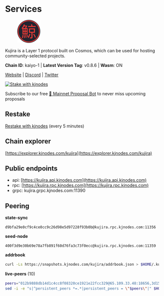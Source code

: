 # Services

<figure><img src="https://raw.githubusercontent.com/kj89/cosmos-images/main/logos/kujira.png" alt=""><figcaption></figcaption></figure>

Kujira is a Layer 1 protocol built on Cosmos, which can be used for  hosting community-selected projects.

**Chain ID**: kaiyo-1 | **Latest Version Tag**: v0.8.6 | **Wasm**: ON

[Website](https://kujira.app) | [Discord](https://discord.gg/teamkujira) | [Twitter](https://twitter.com/TeamKujira)

[![Stake with kjnodes](https://i.ibb.co/cr44Q8j/button-stake-with-kjnodes.png)](https://restake.app/kujira/kujiravaloper1tnuqj73jfn3724lqz34c27tuv80nv336sadqym)

Subscribe to our free [🤖 Mainnet Proposal Bot](https://t.me/kjnodes_proposal_bot) to never miss upcoming proposals

## Restake

[Restake with kjnodes](https://restake.app/kujira/kujiravaloper1tnuqj73jfn3724lqz34c27tuv80nv336sadqym) (every 5 minutes)
## Chain explorer
[https://explorer.kjnodes.com/kujira](https://explorer.kjnodes.com/kujira)

## Public endpoints

* api: [https://kujira.api.kjnodes.com](https://kujira.api.kjnodes.com)
* rpc: [https://kujira.rpc.kjnodes.com](https://kujira.rpc.kjnodes.com)
* grpc: kujira.grpc.kjnodes.com:11390

## Peering

**state-sync**

```text
d9bfa29e0cf9c4ce0cc9c26d98e5d97228f93b0b@kujira.rpc.kjnodes.com:11356
```

**seed-node**

```text
400f3d9e30b69e78a7fb891f60d76fa3c73f0ecc@kujira.rpc.kjnodes.com:11359
```

**addrbook**
```bash
curl -Ls https://snapshots.kjnodes.com/kujira/addrbook.json > $HOME/.kujira/config/addrbook.json
```

**live-peers** (10)
```bash
peers="012b9888db14d1c4cc8f08320ce1921e22fcc329@65.109.33.48:18656,3d150f6a71caca5607daff69c9049c04c37da64e@51.210.223.186:30095,b29969a2384159db8f8052bc118066bd067157c4@85.215.105.19:15602,3a7733d4b670a672db326bd6e5f8ae37e14a3dbd@138.201.226.227:26656,d6d14f99ef25c8ffee6fa4afca40fece0c1ab9fe@107.181.229.154:20656,129771a48f43b83c6144c7d282ad1da62434cc07@15.204.197.12:26656,1fb8ef552bf812a15d0d81ffbc8a3eb77b4319e6@65.21.231.176:26656,ff7a1787ea93a49ece2ee92f601a4c52951278c4@185.119.118.112:2000,dd1f96b91053c8d89b1c65d92eebf7ad64c76add@65.21.200.164:26656,d9bfa29e0cf9c4ce0cc9c26d98e5d97228f93b0b@65.109.88.38:11356"
sed -i -e "s|^persistent_peers *=.*|persistent_peers = \"$peers\"|" $HOME/.kujira/config/config.toml
```
